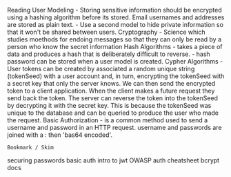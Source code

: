 Reading
User Modeling
    - Storing sensitive information should be encrypted using a hashing algorithm before its stored. Email  usernames and addresses are stored as plain text.
    - Use a second model to hide private information so that it won't be shared between users.
Cryptography
    - Science which studies moethods for endoing messages so that they can only be read by a person who know the secret information
Hash Algorithms
    - takes a piece of data and produces a hash that is deliberately difficult to reverse. 
    - hash password can be stored when a user model is created. 
Cypher Algorithms
    - User tokens can be created by associated a random unique string (tokenSeed) with a user account and, in turn, encrypting the tokenSeed with a secret key that only the server knows. We can then send the encrypted token to a client application. When the client makes a future request they send back the token. The server can reverse the token into the tokenSeed by decrypting it with the secret key. This is because the tokenSeed was unique to the database and can be queried to produce the user who made the request.
Basic Authorization
    - is a common method used to send a username and password in an HTTP request. username and passwords are joined with a : then 'bas64 encoded'.

    Bookmark / Skim
securing passwords
basic auth
intro to jwt
OWASP auth cheatsheet
bcrypt docs